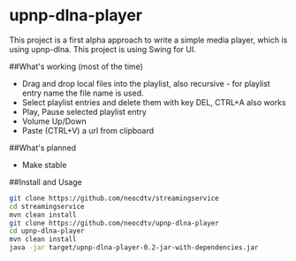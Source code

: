 # upnp-dlna-player
This project is a first alpha approach to write a simple media player, which is using upnp-dlna. This project is using Swing for UI.

##What's working (most of the time)
- Drag and drop local files into the playlist, also recursive - for playlist entry name the file name is used.
- Select playlist entries and delete them with key DEL, CTRL+A also works
- Play, Pause selected playlist entry
- Volume Up/Down
- Paste (CTRL+V) a url from clipboard

##What's planned
- Make stable

##Install and Usage
```bash
git clone https://github.com/neocdtv/streamingservice
cd streamingservice
mvn clean install
git clone https://github.com/neocdtv/upnp-dlna-player
cd upnp-dlna-player
mvn clean install
java -jar target/upnp-dlna-player-0.2-jar-with-dependencies.jar 
```


